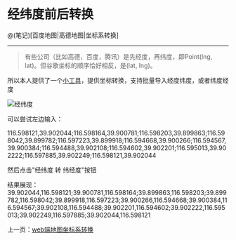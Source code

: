 经纬度前后转换
====================

@(笔记)[百度地图|高德地图|坐标系转换]

-------------------


> 有些公司（比如高德，百度，腾讯）是先经度，再纬度，即Point(lng, lat)。但谷歌坐标的顺序恰好相反，是(lat, lng)。

所以本人提供了一个[小工具](https://lhywell.github.io/map/example/tools/tansformer.html)，提供坐标转换，支持批量导入经度纬度，或者纬度经度

![经纬度](https://raw.githubusercontent.com/lhywell/map/master/example/img/map0004.png)

可以尝试左边输入：

116.598121,39.902044;116.598164,39.900781;116.598203,39.899863;116.598042,39.899782;116.597223,39.899918;116.594668,39.900266;116.594567,39.900384;116.594488,39.902108;116.594602,39.902201;116.595013,39.902222;116.597885,39.902249;116.598121,39.902044

然后点击"经纬度 转 纬经度"按钮

结果展现：
39.902044,116.598121;39.900781,116.598164;39.899863,116.598203;39.899782,116.598042;39.899918,116.597223;39.900266,116.594668;39.900384,116.594567;39.902108,116.594488;39.902201,116.594602;39.902222,116.595013;39.902249,116.597885;39.902044,116.598121


上一页：[web端地图坐标系转换](https://github.com/lhywell/map/blob/master/docs/3.1README.md)
